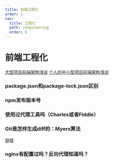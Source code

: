 ```yaml
---
title: 前端工程化
order: 1
nav:
  title: 工程化
  path: /engineering
  order: 8
---
```


# 前端工程化
[大型项目前端架构浅谈](https://juejin.cn/post/6844903853859536903)
[个人的中小型项目前端架构浅谈](https://blog.csdn.net/qq20004604/article/details/70480932)

### package.json和package-lock.json区别

### npm发布版本号

### 使用过代理工具吗（Charles或者Fiddle） 

### Git是怎样生成diff的：Myers算法 
[链接](https://segmentfault.com/p/1210000009610313/read)

### nginx有配置过吗？反向代理知道吗？

